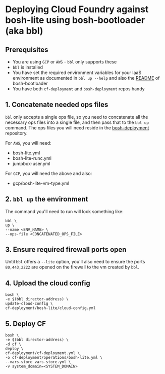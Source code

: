 # Deploying Cloud Foundry against bosh-lite using bosh-bootloader (aka bbl)

## Prerequisites

- You are using `GCP` or `AWS` - `bbl` only supports these
- `bbl` is installed
- You have set the required environment variables for your IaaS environment as documented in `bbl up --help` and also the [README](https://github.com/cloudfoundry/bosh-bootloader/blob/master/README.md) of bosh-bootloader
- You have both `cf-deployment` and `bosh-deployment` repos handy

## 1. Concatenate needed ops files

`bbl` only accepts a single ops file, so you need to concatenate all the necessary ops files into a single file, and then pass that to the `bbl up` command.  The ops files you will need reside in the [bosh-deployment](https://github.com/cloudfoundry/bosh-deployment) repository.

For `AWS`, you will need:
- bosh-lite.yml
- bosh-lite-runc.yml
- jumpbox-user.yml

For `GCP`, you will need the above and also:
-  gcp/bosh-lite-vm-type.yml

## 2. `bbl up` the environment

The command you'll need to run will look something like:

```
bbl \
up \
--name <ENV_NAME> \
--ops-file <CONCATENATED_OPS_FILE>
```

## 3. Ensure required firewall ports open

Until `bbl` offers a `--lite` option, you'll also need to ensure the ports `80,443,2222` are opened on the firewall to the vm created by `bbl`.

## 4. Upload the cloud config

```
bosh \
-e $(bbl director-address) \
update-cloud-config \
cf-deployment/bosh-lite/cloud-config.yml
```

## 5. Deploy CF

```
bosh \
-e $(bbl director-address) \
-d cf \
deploy \
cf-deployment/cf-deployment.yml \
-o cf-deployment/operations/bosh-lite.yml \
--vars-store vars-store.yml \
-v system_domain=<SYSTEM_DOMAIN>
```
